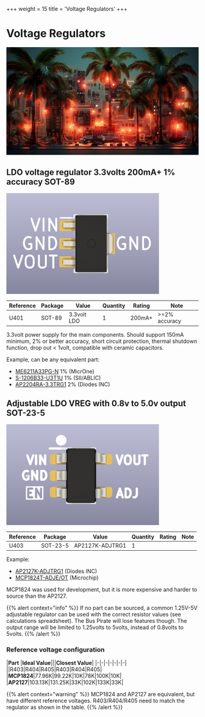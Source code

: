 +++
weight = 15
title = 'Voltage Regulators'
+++

# Voltage Regulators

![](./img/vreg.jpg)

## LDO voltage regulator 3.3volts 200mA+ 1% accuracy SOT-89

![](./img/sot89-ldo-400.png)

|**Reference**|**Package**|**Value**|**Quantity**|**Rating**|**Note**|
|-|-|-|-|-|-|
|U401  |SOT-89|3.3volt LDO  |1|200mA+  |\>=2% accuracy|

3.3volt power supply for the main components. Should support 150mA minimum, 2% or better accuracy, short circuit protection, thermal shutdown function, drop out < 1volt, compatible with ceramic capacitors.

Example, can be any equivalent part:

*   [ME6211A33PG-N](https://item.szlcsc.com/236113.html) 1% (MicrOne)
*   [S-1206B33-U3T1U](https://item.szlcsc.com/166530.html) 1% (SII/ABLIC)
*   [AP2204RA-3.3TRG1](https://item.szlcsc.com/162965.html) 2% (Diodes INC)

## Adjustable LDO VREG with 0.8v to 5.0v output SOT-23-5

![v](./img/mcp1824-400.png)

|**Reference**|**Package**|**Value**|**Quantity**|**Rating**|**Note**|
|-|-|-|-|-|-|
|U403  |SOT-23-5|AP2127K-ADJTRG1|1  ||  

Example:

*   [AP2127K-ADJTRG1](https://item.szlcsc.com/97547.html) (Diodes INC)
*   [MCP1824T-ADJE/OT](https://item.szlcsc.com/157049.html) (Microchip)

MCP1824 was used for development, but it is more expensive and harder to source than the AP2127.

{{% alert context="info" %}}
If no part can be sourced, a common 1.25V-5V adjustable regulator can be used with the correct resistor values (see calculations spreadsheet). The Bus Pirate will lose features though. The output range will be limited to 1.25volts to 5volts, instead of 0.8volts to 5volts.
{{% /alert %}}

### Reference voltage configuration

|**Part**  |**Ideal Value**|||**Closest Value**|
|-|-|-|-|-|-|-|
||R403|R404|R405|R403|R404|R405|
|**MCP1824**|77.96K|99.22K|10K|78K|100K|10K|
|**AP2127**|103.13K|131.25K|33K|102K|133K|33K|

{{% alert context="warning" %}}
MCP1824 and AP2127 are equivalent, but have different reference voltages. R403/R404/R405 need to match the regulator as shown in the table.
{{% /alert %}}
